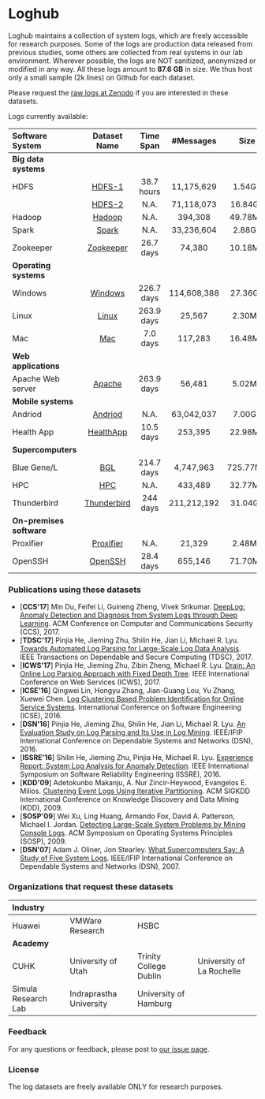 # Loghub
Loghub maintains a collection of system logs, which are freely accessible for research purposes. Some of the logs are production data released from previous studies, some others are collected from real systems in our lab environment. Wherever possible, the logs are NOT sanitized, anonymized or modified in any way. All these logs amount to **87.6 GB** in size. We thus host only a small sample (2k lines) on Github for each dataset. 

Please request the [raw logs at Zenodo](https://doi.org/10.5281/zenodo.1144100) if you are interested in these datasets.

Logs currently available:

| Software System          |         Dataset Name         | Time Span  |  #Messages  |   Size   | Compressed (.tar.gz) |
| :----------------------- | :--------------------------: | :--------: | :---------: | :------: | :------------------: |
| **Big data systems**     |                              |            |             |          |                      |
| HDFS                     |   [HDFS-1](./HDFS/HDFS-1)    | 38.7 hours | 11,175,629  |  1.54GB  |       152.01MB       |
|                          |   [HDFS-2](./HDFS/HDFS-2)    |    N.A.    | 71,118,073  | 16.84GB  |       877.38MB       |
| Hadoop                   |      [Hadoop](./Hadoop)      |    N.A.    |   394,308   | 49.78MB  |        2.50MB        |
| Spark                    |       [Spark](./Spark)       |    N.A.    | 33,236,604  |  2.88GB  |       179.18MB       |
| Zookeeper                |   [Zookeeper](./Zookeeper)   | 26.7 days  |   74,380    | 10.18MB  |        452KB         |
| **Operating systems**    |                              |            |             |          |                      |
| Windows                  |     [Windows](./Windows)     | 226.7 days | 114,608,388 | 27.36GB  |        1.63GB        |
| Linux                    |       [Linux](./Linux)       | 263.9 days |   25,567    |  2.30MB  |        228KB         |
| Mac                      |         [Mac](./Mac)         |  7.0 days  |   117,283   | 16.48MB  |        1.46MB        |
| **Web applications**     |                              |            |             |          |                      |
| Apache Web server        |      [Apache](./Apache)      | 263.9 days |   56,481    |  5.02MB  |        260KB         |
| **Mobile systems**       |                              |            |             |          |                      |
| Andriod                  |     [Andriod](./Andriod)     |    N.A.    | 63,042,037  |  7.00GB  |       825.57MB       |
| Health App               |   [HealthApp](./HealthApp)   | 10.5 days  |   253,395   | 22.98MB  |        2.24MB        |
| **Supercomputers**       |                              |            |             |          |                      |
| Blue Gene/L              |         [BGL](./BGL)         | 214.7 days |  4,747,963  | 725.77MB |       61.46MB        |
| HPC                      |         [HPC](./HPC)         |    N.A.    |   433,489   | 32.77MB  |        3.21MB        |
| Thunderbird              | [Thunderbird](./Thunderbird) |  244 days  | 211,212,192 | 31.04GB  |        1.97GB        |
| **On-premises software** |                              |            |             |          |                      |
| Proxifier                |   [Proxifier](./Proxifier)   |    N.A.    |   21,329    |  2.48MB  |        172KB         |
| OpenSSH                  |     [OpenSSH](./OpenSSH)     | 28.4 days  |   655,146   | 71.70MB  |        4.49MB        |


 
### Publications using these datasets
+ [**CCS'17**] Min Du, Feifei Li, Guineng Zheng, Vivek Srikumar. [DeepLog: Anomaly Detection and Diagnosis from System Logs through Deep Learning](https://acmccs.github.io/papers/p1285-duA.pdf). ACM Conference on Computer and Communications Security (CCS), 2017.
+ [**TDSC'17**] Pinjia He, Jieming Zhu, Shilin He, Jian Li, Michael R. Lyu. [Towards Automated Log Parsing for Large-Scale Log Data Analysis](http://jiemingzhu.github.io/pub/pjhe_tdsc2017.pdf). IEEE Transactions on Dependable and Secure Computing (TDSC), 2017.
+ [**ICWS'17**] Pinjia He, Jieming Zhu, Zibin Zheng, Michael R. Lyu. [Drain: An Online Log Parsing Approach with Fixed Depth Tree](http://jiemingzhu.github.io/pub/pjhe_icws2017.pdf). IEEE International Conference on Web Services (ICWS), 2017.
+ [**ICSE'16**] Qingwei Lin, Hongyu Zhang, Jian-Guang Lou, Yu Zhang, Xuewei Chen. [Log Clustering Based Problem Identification for Online Service Systems](http://ieeexplore.ieee.org/document/7883294/). International Conference on Software Engineering (ICSE), 2016.
+ [**DSN'16**] Pinjia He, Jieming Zhu, Shilin He, Jian Li, Michael R. Lyu. [An Evaluation Study on Log Parsing and Its Use in Log Mining](http://jiemingzhu.github.io/pub/pjhe_dsn2016.pdf). IEEE/IFIP International Conference on Dependable Systems and Networks (DSN), 2016.
+ [**ISSRE'16**] Shilin He, Jieming Zhu, Pinjia He, Michael R. Lyu. [Experience Report: System Log Analysis for Anomaly Detection](http://jiemingzhu.github.io/pub/slhe_issre2016.pdf). IEEE International Symposium on Software Reliability Engineering (ISSRE), 2016.
+ [**KDD'09**] Adetokunbo Makanju, A. Nur Zincir-Heywood, Evangelos E. Milios. [Clustering Event Logs Using Iterative Partitioning](http://citeseerx.ist.psu.edu/viewdoc/download?doi=10.1.1.503.7668&rep=rep1&type=pdf). ACM SIGKDD International Conference on Knowledge Discovery and Data Mining (KDD), 2009.
+ [**SOSP'09**] Wei Xu, Ling Huang, Armando Fox, David A. Patterson, Michael I. Jordan. [Detecting Large-Scale System Problems by Mining Console Logs](https://www.sigops.org/sosp/sosp09/papers/xu-sosp09.pdf). ACM Symposium on Operating Systems Principles (SOSP), 2009. 
+ [**DSN'07**] Adam J. Oliner, Jon Stearley. [What Supercomputers Say: A Study of Five System Logs](http://ieeexplore.ieee.org/document/4273008/). IEEE/IFIP International Conference on Dependable Systems and Networks (DSN), 2007.


### Organizations that request these datasets
| Industry | | | | 
| :--- | :--- | :--- | :--- |
| Huawei | VMWare Research | HSBC | 
| **Academy** | | | | 
| CUHK | University of Utah | Trinity College Dublin | University of La Rochelle| 
| Simula Research Lab | Indraprastha University | University of Hamburg| |



### Feedback
For any questions or feedback, please post to [our issue page](https://github.com/logpai/loghub/issues).

### License
The log datasets are freely available ONLY for research purposes. 


